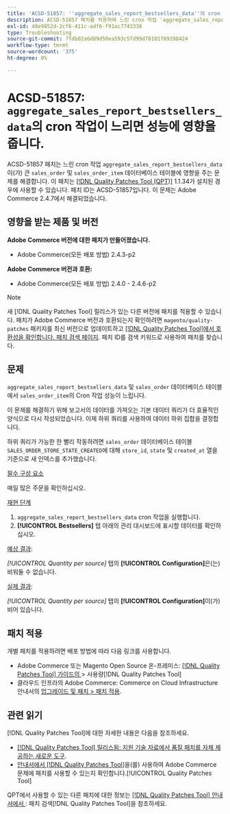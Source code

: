 ```yaml
---
title: 'ACSD-51857: ''aggregate_sales_report_bestsellers_data''의 cron 작업이 성능에 영향을 미침'
description: ACSD-51857 패치를 적용하여 느린 cron 작업 'aggregate_sales_report_bestsellers_data'가 큰 'sales_order' 및 'sales_order_item' 데이터베이스 테이블에 영향을 주는 Adobe Commerce 문제를 해결합니다.
exl-id: 48e9852d-2cf6-411c-adf6-f91ac7743338
type: Troubleshooting
source-git-commit: 7fdb02a6d89d50ea593c5fd99d78101f89198424
workflow-type: tm+mt
source-wordcount: '375'
ht-degree: 0%

---
```


# ACSD-51857: `aggregate_sales_report_bestsellers_data`의 cron 작업이 느리면 성능에 영향을 줍니다.

ACSD-51857 패치는 느린 cron 작업 `aggregate_sales_report_bestsellers_data`이(가) 큰 `sales_order` 및 `sales_order_item` 데이터베이스 테이블에 영향을 주는 문제를 해결합니다. 이 패치는 [[!DNL Quality Patches Tool (QPT)]](https://experienceleague.adobe.com/ko/docs/commerce-operations/tools/quality-patches-tool/quality-patches-tool-to-self-serve-quality-patches) 1.1.34가 설치된 경우에 사용할 수 있습니다. 패치 ID는 ACSD-51857입니다. 이 문제는 Adobe Commerce 2.4.7에서 해결되었습니다.

## 영향을 받는 제품 및 버전

**Adobe Commerce 버전에 대한 패치가 만들어졌습니다.**

* Adobe Commerce(모든 배포 방법) 2.4.3-p2

**Adobe Commerce 버전과 호환:**

* Adobe Commerce(모든 배포 방법) 2.4.0 - 2.4.6-p2

>[!NOTE]
>
>새 [!DNL Quality Patches Tool] 릴리스가 있는 다른 버전에 패치를 적용할 수 있습니다. 패치가 Adobe Commerce 버전과 호환되는지 확인하려면 `magento/quality-patches` 패키지를 최신 버전으로 업데이트하고 [[!DNL Quality Patches Tool]에서 호환성을 확인합니다. 패치 검색 페이지](https://experienceleague.adobe.com/tools/commerce-quality-patches/index.html?lang=ko). 패치 ID를 검색 키워드로 사용하여 패치를 찾습니다.

## 문제

`aggregate_sales_report_bestsellers_data` 및 `sales_order` 데이터베이스 테이블에서 `sales_order_item`의 Cron 작업 성능이 느립니다.

이 문제를 해결하기 위해 보고서의 데이터를 가져오는 기본 데이터 쿼리가 더 효율적인 양식으로 다시 작성되었습니다. 이제 하위 쿼리를 사용하여 데이터 하위 집합을 결정합니다.

하위 쿼리가 가능한 한 빨리 작동하려면 `sales_order` 데이터베이스 테이블 `SALES_ORDER_STORE_STATE_CREATED`에 대해 `store_id`, `state` 및 `created_at` 열을 기준으로 새 인덱스를 추가했습니다.

<u>필수 구성 요소</u>

매일 많은 주문을 확인하십시오.

<u>재현 단계</u>

1. `aggregate_sales_report_bestsellers_data` cron 작업을 실행합니다.
1. **[!UICONTROL Bestsellers]** 탭 아래의 관리 대시보드에 표시할 데이터를 확인하십시오.

<u>예상 결과</u>:

*[!UICONTROL Quantity per source]* 탭의 **[!UICONTROL Configuration]**&#x200B;은(는) 비워둘 수 없습니다.

<u>실제 결과</u>:

*[!UICONTROL Quantity per source]* 탭의 **[!UICONTROL Configuration]**&#x200B;이(가) 비어 있습니다.

## 패치 적용

개별 패치를 적용하려면 배포 방법에 따라 다음 링크를 사용합니다.

* Adobe Commerce 또는 Magento Open Source 온-프레미스: [[!DNL Quality Patches Tool]  가이드의 ](/help/tools/quality-patches-tool/usage.md)> 사용량[!DNL Quality Patches Tool]
* 클라우드 인프라의 Adobe Commerce: Commerce on Cloud Infrastructure 안내서의 [업그레이드 및 패치 > 패치 적용](https://experienceleague.adobe.com/docs/commerce-cloud-service/user-guide/develop/upgrade/apply-patches.html?lang=ko).

## 관련 읽기

[!DNL Quality Patches Tool]에 대한 자세한 내용은 다음을 참조하세요.

* [[!DNL Quality Patches Tool] 릴리스됨: 지원 기술 자료에서 품질 패치를 자체 제공하는 새로운 도구](https://experienceleague.adobe.com/ko/docs/commerce-operations/tools/quality-patches-tool/quality-patches-tool-to-self-serve-quality-patches).
* [ 안내서에서  [!DNL Quality Patches Tool]](/help/tools/quality-patches-tool/patches-available-in-qpt/check-patch-for-magento-issue-with-magento-quality-patches.md)을(를) 사용하여 Adobe Commerce 문제에 패치를 사용할 수 있는지 확인합니다.[!UICONTROL Quality Patches Tool]


QPT에서 사용할 수 있는 다른 패치에 대한 정보는 [[!DNL Quality Patches Tool] 안내서에서 ](https://experienceleague.adobe.com/tools/commerce-quality-patches/index.html?lang=ko): 패치 검색[!DNL Quality Patches Tool]을 참조하세요.

